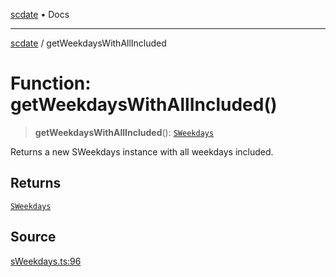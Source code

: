 [scdate](../README.md) • Docs

---

[scdate](../README.md) / getWeekdaysWithAllIncluded

# Function: getWeekdaysWithAllIncluded()

> **getWeekdaysWithAllIncluded**(): [`SWeekdays`](../classes/SWeekdays.md)

Returns a new SWeekdays instance with all weekdays included.

## Returns

[`SWeekdays`](../classes/SWeekdays.md)

## Source

[sWeekdays.ts:96](https://github.com/ericvera/scdate/blob/26a0ee551696abb8d0e853bcc8b83fccd84ac8ae/src/sWeekdays.ts#L96)

